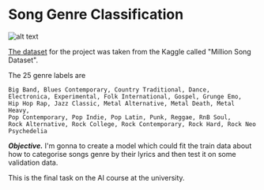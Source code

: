# Song Genre Classification

![alt text](https://github.com/andynik/knu_labs/blob/master/ml/song_genre_clsf/images/cover.jpg 'The solar flares are spectacular')

[The dataset](https://www.kaggle.com/c/mlp2016-7-msd-genre/data) for the project was taken from the Kaggle called "Million Song Dataset".

The 25 genre labels are
```
Big Band, Blues Contemporary, Country Traditional, Dance,
Electronica, Experimental, Folk International, Gospel, Grunge Emo,
Hip Hop Rap, Jazz Classic, Metal Alternative, Metal Death, Metal Heavy,
Pop Contemporary, Pop Indie, Pop Latin, Punk, Reggae, RnB Soul,
Rock Alternative, Rock College, Rock Contemporary, Rock Hard, Rock Neo Psychedelia
```

**_Objective._** I'm gonna to create a model which could fit the train data about how to categorise songs genre by their lyrics and then test it on some validation data.

This is the final task on the AI course at the university.
